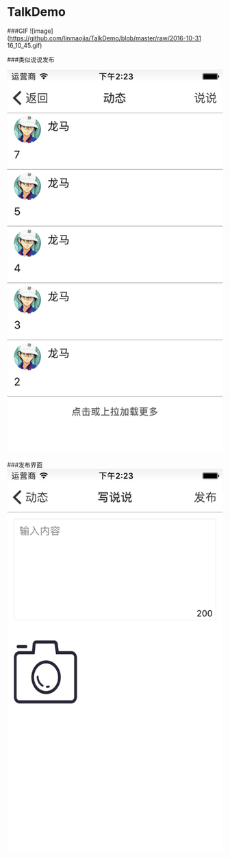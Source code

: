 # TalkDemo
###GIF
![image](https://github.com/linmaojia/TalkDemo/blob/master/raw/2016-10-31 16_10_45.gif)

###类似说说发布

![image](https://github.com/linmaojia/TalkDemo/blob/master/raw/image_1.png)

###发布界面
![image](https://github.com/linmaojia/TalkDemo/blob/master/raw/image_2.png)
